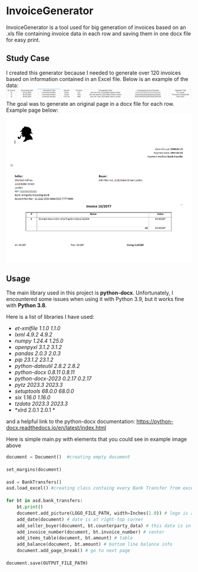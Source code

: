 # InvoiceGenerator
InvoiceGenerator is a tool used for big generation of invoices based on an .xls file containing invoice data in each row and saving them in one docx file for easy print.

## Study Case
I created this generator because I needed to generate over 120 invoices based on information contained in an Excel file. Below is an example of the data:
![Excel Screenshot](readme_img/excel.png)
The goal was to generate an original page in a docx file for each row.
Example page below:
![Doc Screenshot](readme_img/doc.png)

## Usage
The main library used in this project is **python-docx**. Unfortunately, I encountered some issues when using it with Python 3.9, but it works fine with **Python 3.8**.

Here is a list of libraries I have used:
 - *et-xmlfile	1.1.0	1.1.0*
- *lxml	4.9.2	4.9.2*
- *numpy	1.24.4	1.25.0*
- *openpyxl	3.1.2	3.1.2*
- *pandas	2.0.3	2.0.3*
- *pip	23.1.2	23.1.2*
- *python-dateutil	2.8.2	2.8.2*
- *python-docx	0.8.11	0.8.11*
- *python-docx-2023	0.2.17	0.2.17*
- *pytz	2023.3	2023.3*
- *setuptools	68.0.0	68.0.0*
- *six	1.16.0	1.16.0*
- *tzdata	2023.3	2023.3*
- *xlrd	2.0.1	2.0.1 *

and a helpful link to the python-docx documentation:
https://python-docx.readthedocs.io/en/latest/index.html

Here is simple main.py with elements that you could see in example image above
```python 
document = Document()  #creating empty document

set_margins(document)

asd = BankTransfers() 
asd.load_excel() #creating class containg every Bank Transfer from excel file

for bt in asd.bank_transfers:
    bt.print()
    document.add_picture(LOGO_FILE_PATH, width=Inches(1.0)) # logo is at left-top corner
    add_date(document) # date is at right-top corner
    add_seller_buyer(document, bt.counterparty_data) # this data is in the middle
    add_invoice_number(document, bt.invoice_number) # center
    add_items_table(document, bt.amount) # table 
    add_balance(document, bt.amount) # bottom line balance info
    document.add_page_break() # go to next page

document.save(OUTPUT_FILE_PATH)
```
